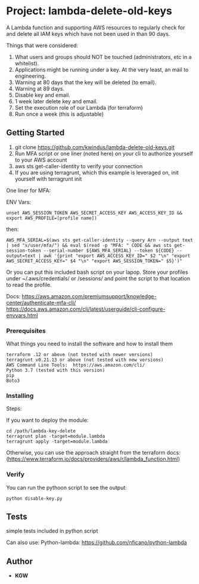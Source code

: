# Project: lambda-delete-old-keys

A Lambda function and supporting AWS resources to regularly check for and delete all IAM keys which have not been used in than 90 days.

Things that were considered:

1. What users and groups should NOT be touched (administrators, etc in a whitelist).
2. Applications might be running under a key.  At the very least, an mail to engineering.
3. Warning at 80 days that the key will be deleted (to email).
4. Warning at 89 days.
5. Disable key and email.
6. 1 week later delete key and email.
7. Set the execution role of our Lambda (for terraform)
8. Run once a week (this is adjustable)


## Getting Started

1. git clone https://github.com/kwindus/lambda-delete-old-keys.git
2. Run MFA script or one liner (noted here) on your cli to authorize yourself to your AWS account
3. aws sts get-caller-identity to verify your connection
4. If you are using terragrunt, which this example is leveraged on, init yourself with terragrunt init

One liner for MFA:

ENV Vars:

```
unset AWS_SESSION_TOKEN AWS_SECRET_ACCESS_KEY AWS_ACCESS_KEY_ID && export AWS_PROFILE=[profile name]) 
```
then:
```
AWS_MFA_SERIAL=$(aws sts get-caller-identity --query Arn --output text | sed "s/user/mfa/") && eval $(read -p "MFA: " CODE && aws sts get-session-token --serial-number ${AWS_MFA_SERIAL} --token ${CODE} --output=text | awk '{print "export AWS_ACCESS_KEY_ID=" $2 "\n" "export AWS_SECRET_ACCESS_KEY=" $4 "\n" "export AWS_SESSION_TOKEN=" $5}')"
```

Or you can put this included bash script on your lapop.  Store your profiles under ~/.aws/credentials/ or /sessions/ and point the script to that location to read the profile.

Docs:  https://aws.amazon.com/premiumsupport/knowledge-center/authenticate-mfa-cli/
       https://docs.aws.amazon.com/cli/latest/userguide/cli-configure-envvars.html

### Prerequisites

What things you need to install the software and how to install them

```
terraform .12 or above (not tested with newer versions)
terragrunt v0.21.13 or above (not tested with new versions)
AWS Command Line Tools:  https://aws.amazon.com/cli/
Python 3.7 (tested with this version)
pip
Boto3

```

### Installing

Steps:

If you want to deploy the module:
```
cd /path/lambda-key-delete
terragrunt plan -target=module.lambda
terragrunt apply -target=module.lambda
```
Otherwise, you can use the approach straight from the terraform docs:
(https://www.terraform.io/docs/providers/aws/r/lambda_function.html)

### Verify

You can run the pythoon script to see the output:
```
python disable-key.py
```

## Tests

simple tests included in python script

Can also use: Python-lambda: https://github.com/nficano/python-lambda

## Author

* **KGW** 
